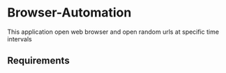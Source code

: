 # Browser-Automation
 
This application open web browser and open random urls at specific time intervals

## Requirements

